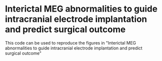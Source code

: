 # Interictal MEG abnormalities to guide intracranial electrode implantation and predict surgical outcome 

This code can be used to reproduce the figures in "Interictal MEG abnormalities to guide intracranial electrode implantation and predict surgical outcome" 
